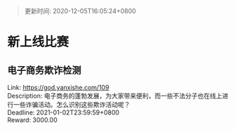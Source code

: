 > 更新时间: 2020-12-05T16:05:24+0800 

# 新上线比赛


## 电子商务欺诈检测
Link: https://god.yanxishe.com/109  
Description: 电子商务的蓬勃发展，为大家带来便利，而一些不法分子也在线上进行一些诈骗活动。怎么识别这些欺诈活动呢？  
Deadline: 2021-01-02T23:59:59+0800  
Reward: 3000.00  

